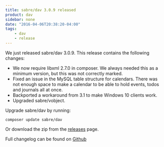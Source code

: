 ```yaml
---
title: sabre/dav 3.0.9 released
product: dav
sidebar: none
date: "2016-04-06T20:38:20-04:00"
tags:
    - dav
    - release
---
```


We just released sabre/dav 3.0.9. This release contains the following changes:

* We now require libxml 2.7.0 in composer. We always needed this as a minimum
  version, but this was not correctly marked.
* Fixed an issue in the MySQL table structure for calendars. There was not
  enough space to make a calendar to be able to hold events, todos and
  journals all at once.
* Backported a workaround from 3.1 to make Windows 10 clients work.
* Upgraded sabre/vobject.

Upgrade sabre/dav by running:

    composer update sabre/dav

Or download the zip from the [releases][2] page.

Full changelog can be found on [Github][1]

[1]: https://github.com/sabre-io/dav/blob/3.0.9/CHANGELOG.md
[2]: https://github.com/sabre-io/dav/releases
